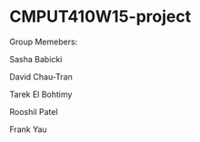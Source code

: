 # CMPUT410W15-project

Group Memebers:

Sasha Babicki

David Chau-Tran

Tarek El Bohtimy

Rooshil Patel

Frank Yau

